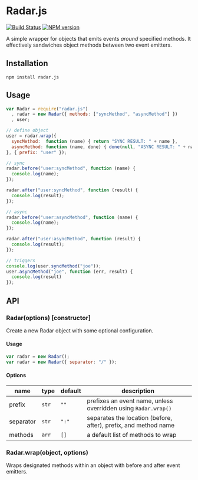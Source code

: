 # Radar.js

[![Build Status](https://travis-ci.org/rpnzl/radar.js.svg?branch=master)](https://travis-ci.org/rpnzl/radar.js)
[![NPM version](https://badge.fury.io/js/radar.js.svg)](http://badge.fury.io/js/radar.js)

A simple wrapper for objects that emits events *around* specified methods. It effectively
sandwiches object methods between two event emitters.

## Installation

    npm install radar.js

## Usage

```javascript
var Radar = require("radar.js")
  , radar = new Radar({ methods: ["syncMethod", "asyncMethod"] })
  , user;

// define object
user = radar.wrap({
  syncMethod:  function (name) { return "SYNC RESULT: " + name },
  asyncMethod: function (name, done) { done(null, "ASYNC RESULT: " + name); }
}, { prefix: "user" });

// sync
radar.before("user:syncMethod", function (name) {
  console.log(name);
});

radar.after("user:syncMethod", function (result) {
  console.log(result);
});

// async
radar.before("user:asyncMethod", function (name) {
  console.log(name);
});

radar.after("user:asyncMethod", function (result) {
  console.log(result);
});

// triggers
console.log(user.syncMethod("joe"));
user.asyncMethod("joe", function (err, result) {
  console.log(result)
});
```


## API

### Radar(options) [constructor]

Create a new Radar object with some optional configuration.

#### Usage

```javascript
var radar = new Radar();
var radar = new Radar({ separator: "/" });
```

#### Options

name|type|default|description
----|----|-------|-----------
prefix|`str`|`""`|prefixes an event name, unless overridden using `Radar.wrap()`
separator|`str`|`":"`|separates the location (before, after), prefix, and method name
methods|`arr`|`[]`|a default list of methods to wrap

### Radar.wrap(object, options)

Wraps designated methods within an object with before and after event emitters.
